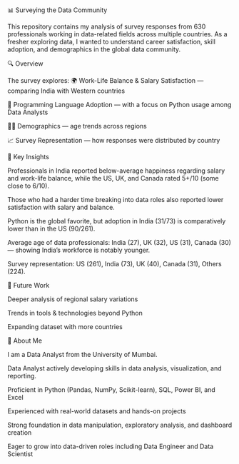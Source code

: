 📊 Surveying the Data Community

This repository contains my analysis of survey responses from 630 professionals working in data-related fields across multiple countries.
As a fresher exploring data, I wanted to understand career satisfaction, skill adoption, and demographics in the global data community.

🔍 Overview

The survey explores:
🌍 Work-Life Balance & Salary Satisfaction — comparing India with Western countries

🐍 Programming Language Adoption — with a focus on Python usage among Data Analysts

👩‍💻 Demographics — age trends across regions

📈 Survey Representation — how responses were distributed by country

📌 Key Insights

Professionals in India reported below-average happiness regarding salary and work-life balance, while the US, UK, and Canada rated 5+/10 (some close to 6/10).

Those who had a harder time breaking into data roles also reported lower satisfaction with salary and balance.

Python is the global favorite, but adoption in India (31/73) is comparatively lower than in the US (90/261).

Average age of data professionals: India (27), UK (32), US (31), Canada (30) — showing India’s workforce is notably younger.

Survey representation: US (261), India (73), UK (40), Canada (31), Others (224).

🚀 Future Work

Deeper analysis of regional salary variations

Trends in tools & technologies beyond Python

Expanding dataset with more countries

🙋 About Me

I am a Data Analyst from the University of Mumbai.

Data Analyst actively developing skills in data analysis, visualization, and reporting.

Proficient in Python (Pandas, NumPy, Scikit-learn), SQL, Power BI, and Excel

Experienced with real-world datasets and hands-on projects

Strong foundation in data manipulation, exploratory analysis, and dashboard creation

Eager to grow into data-driven roles including Data Engineer and Data Scientist

